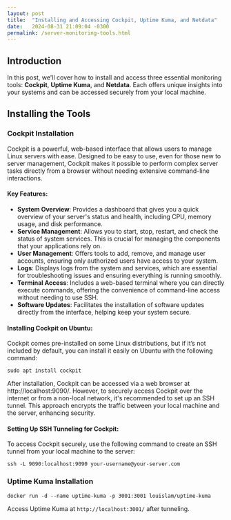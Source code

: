 ```yaml
---
layout: post
title:  "Installing and Accessing Cockpit, Uptime Kuma, and Netdata"
date:   2024-08-31 21:09:04 -0300
permalink: /server-monitoring-tools.html
---
```


## Introduction
In this post, we'll cover how to install and access three essential monitoring tools: **Cockpit**, **Uptime Kuma**, and **Netdata**. Each offers unique insights into your systems and can be accessed securely from your local machine.

## Installing the Tools

### Cockpit Installation

Cockpit is a powerful, web-based interface that allows users to manage Linux servers with ease. Designed to be easy to use, even for those new to server management, Cockpit makes it possible to perform complex server tasks directly from a browser without needing extensive command-line interactions.

#### Key Features:
- **System Overview**: Provides a dashboard that gives you a quick overview of your server's status and health, including CPU, memory usage, and disk performance.
- **Service Management**: Allows you to start, stop, restart, and check the status of system services. This is crucial for managing the components that your applications rely on.
- **User Management**: Offers tools to add, remove, and manage user accounts, ensuring only authorized users have access to your system.
- **Logs**: Displays logs from the system and services, which are essential for troubleshooting issues and ensuring everything is running smoothly.
- **Terminal Access**: Includes a web-based terminal where you can directly execute commands, offering the convenience of command-line access without needing to use SSH.
- **Software Updates**: Facilitates the installation of software updates directly from the interface, helping keep your system secure.

#### Installing Cockpit on Ubuntu:
Cockpit comes pre-installed on some Linux distributions, but if it’s not included by default, you can install it easily on Ubuntu with the following command:
```
sudo apt install cockpit
```
After installation, Cockpit can be accessed via a web browser at http://localhost:9090/. However, to securely access Cockpit over the internet or from a non-local network, it's recommended to set up an SSH tunnel. This approach encrypts the traffic between your local machine and the server, enhancing security.

#### Setting Up SSH Tunneling for Cockpit:
To access Cockpit securely, use the following command to create an SSH tunnel from your local machine to the server:
```
ssh -L 9090:localhost:9090 your-username@your-server.com
```


### Uptime Kuma Installation

```
docker run -d --name uptime-kuma -p 3001:3001 louislam/uptime-kuma
```

Access Uptime Kuma at `http://localhost:3001/` after tunneling.